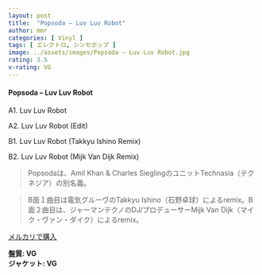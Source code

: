 ```yaml
---
layout: post
title:  "Popsoda – Luv Luv Robot"
author: mmr
categories: [ Vinyl ]
tags: [ エレクトロ, シンセポップ ]
image: ../assets/images/Popsoda – Luv Luv Robot.jpg
rating: 3.5
v-rating: VG
---
```


#### Popsoda – Luv Luv Robot

A1. Luv Luv Robot

A2. Luv Luv Robot (Edit)

B1. Luv Luv Robot (Takkyu Ishino Remix)

B2. Luv Luv Robot (Mijk Van Dijk Remix)

> Popsodaは、Amil Khan & Charles SieglingのユニットTechnasia（テクネジア）の別名義。

> B面１曲目は電気グルーヴのTakkyu Ishino（石野卓球）によるremix。B面２曲目は、ジャーマンテクノのDJ/プロデューサーMijk Van Dijk（マイク・ヴァン・ダイク）によるremix。

[メルカリで購入](https://jp.mercari.com/item/m46996717389)

<div class="mt-4 mb-4 d-flex align-items-center">
<strong class="mr-1">盤質: VG</strong>
</div>
<div class="mt-4 mb-4 d-flex align-items-center">
<strong class="mr-1">ジャケット: VG</strong>
</div>
